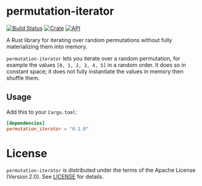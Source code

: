 # permutation-iterator

[![Build Status](https://travis-ci.com/asimihsan/permutation-iterator-rs.svg?branch=master)](https://travis-ci.com/asimihsan/permutation-iterator-rs)
[![Crate](https://img.shields.io/crates/v/permutation_iterator.svg)](https://crates.io/crates/permutation_iterator)
[![API](https://docs.rs/permutation_iterator/badge.svg)](https://docs.rs/permutation_iterator)

A Rust library for iterating over random permutations without fully materializing them into memory.

`permutation-iterator` lets you iterate over a random permutation, for example the values `[0, 1, 2, 3, 4, 5]` in a
random order. It does so in constant space; it does not fully instantiate the values in memory then shuffle them.

## Usage

Add this to your `Cargo.toml`:

```toml
[dependencies]
permutation_iterator = "0.1.0"
```


# License

`permutation-iterator` is distributed under the terms of the Apache License (Version 2.0). See [LICENSE](LICENSE) for
details.
